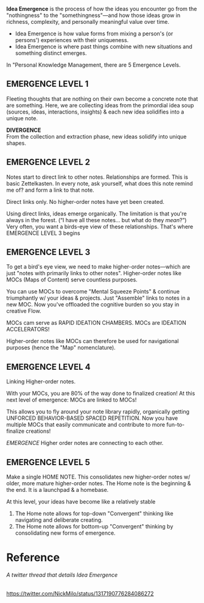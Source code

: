 **Idea Emergence** is the process of how the ideas you encounter go from the "nothingness" to the "somethingness"—and how those ideas grow in richness, complexity, and personally meaningful value over time.

- Idea Emergence is how value forms from mixing a person's (or persons') experiences with their uniqueness. 
- Idea Emergence is where past things combine with new situations and something distinct emerges.

In "Personal Knowledge Management, there are 5 Emergence Levels.
## EMERGENCE LEVEL 1
Fleeting thoughts that are nothing on their own become a concrete note that are something.
Here, we are collecting ideas from the primordial idea soup (sources, ideas, interactions, insights) & each new idea solidifies into a unique note.

**DIVERGENCE**  
From the collection and extraction phase, new ideas solidify into unique shapes.
## EMERGENCE LEVEL 2
Notes start to direct link to other notes. Relationships are formed. This is basic Zettelkasten.
In every note, ask yourself, what does this note remind me of? and form a link to that note. 

Direct links only. No higher-order notes have yet been created.  

Using direct links, ideas emerge organically. The limitation is that you're always in the forest. (“I have all these notes… but what do they _mean_?”)
Very often, you want a birds-eye view of these relationships. 
That's where EMERGENCE LEVEL 3 begins

## EMERGENCE LEVEL 3
To get a bird's eye view, we need to make higher-order notes—which are just "notes with primarily links to other notes". Higher-order notes like MOCs (Maps of Content) serve countless purposes.

You can use MOCs to overcome "Mental Squeeze Points" & continue triumphantly w/ your ideas & projects. Just "Assemble" links to notes in a new MOC. Now you've offloaded the cognitive burden so you stay in creative Flow.

MOCs cam serve as RAPID IDEATION CHAMBERS. 
MOCs are IDEATION ACCELERATORS!

Higher-order notes like MOCs can therefore be used for navigational purposes (hence the "Map" nomenclature).
## EMERGENCE LEVEL 4
Linking Higher-order notes.  

With your MOCs, you are 80% of the way done to finalized creation!
At this next level of emergence: MOCs are linked to MOCs! 

This allows you to fly around your note library rapidly, organically getting UNFORCED BEHAVIOR-BASED SPACED REPETITION. Now you have multiple MOCs that easily communicate and contribute to more fun-to-finalize creations!

*EMERGENCE*
Higher order notes are connecting to each other.  

## EMERGENCE LEVEL 5
Make a single HOME NOTE. This consolidates new higher-order notes w/ older, more mature higher-order notes. The Home note is the beginning & the end. It is a launchpad & a homebase.

At this level, your ideas have become like a relatively stable
1. The Home note allows for top-down "Convergent" thinking like navigating and deliberate creating.
2. The Home note allows for bottom-up "Convergent" thinking by consolidating new forms of emergence.

# Reference
###### A twitter thread that details Idea Emergence
https://twitter.com/NickMilo/status/1317190776284086272
